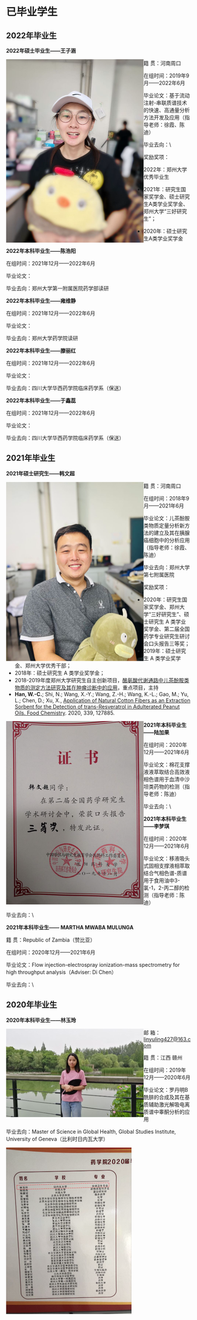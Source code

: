 # 已毕业学生

## 2022年毕业生

**2022年硕士毕业生——王子涵**

<img src="graduate/wangzihan.png" alt="wangzihan" style="zoom:50%;float:left" />

籍		贯：河南周口

在组时间：2019年9月——2022年6月

毕业论文：基于流动注射-串联质谱技术的快速、高通量分析方法开发及应用（指导老师：徐霞、陈迪）

毕业去向：\

奖励奖项：

- 2022年：郑州大学优秀毕业生
- 2021年：研究生国家奖学金、硕士研究生A类学业奖学金、郑州大学“三好研究生”；

- 2020年：硕士研究生A类学业奖学金



**2022年本科毕业生——陈浩阳**

在组时间：2021年12月——2022年6月

毕业论文：

毕业去向：郑州大学第一附属医院药学部读研



**2022年本科毕业生——雍维静**

在组时间：2021年12月——2022年6月

毕业论文：

毕业去向：郑州大学药学院读研



**2022年本科毕业生——滕丽红**

在组时间：2021年12月——2022年6月

毕业论文：

毕业去向：四川大学华西药学院临床药学系（保送）



**2022年本科毕业生——于鑫蕊**

在组时间：2021年12月——2022年6月

毕业论文：

毕业去向：四川大学华西药学院临床药学系（保送）



## 2021年毕业生

**2021年硕士研究生——韩文超**

<img src="graduate/hanwenchao.png" alt="hanwenchao" style="zoom:50%;float:left" />

籍		贯：河南周口

在组时间：2018年9月——2021年6月

毕业论文：儿茶酚胺类物质定量分析新方法的建立及其在胰腺癌细胞中的分析应用（指导老师：徐霞、陈迪）

毕业去向：郑州大学第七附属医院

奖励奖项：

- 2020年：研究生国家奖学金、郑州大学“三好研究生”、硕士研究生 A 类学业奖学金、第二届全国药学专业研究生研讨会口头报告三等奖；
- 2019年：硕士研究生 A 类学业奖学金、郑州大学优秀干部；
- 2018年：硕士研究生 A 类学业奖学金；
- 2018-2019年度郑州大学研究生自主创新项目，[酪氨酸代谢通路中儿茶酚胺类物质的测定方法研究及其在肿瘤诊断中的应用](http://gs.zzu.edu.cn/info/1071/9132.htm)，重点项目，主持
- **Han, W.-C.**; Shi, N.; Wang, X.-Y.; Wang, Z.-H.; Wang, K.-L.; Gao, M.; Yu, L.; Chen, D.; Xu, X., [Application of Natural Cotton Fibers as an Extraction Sorbent for the Detection of trans-Resveratrol in Adulterated Peanut Oils. Food Chemistry](https://www.sciencedirect.com/science/article/pii/S0308814620317477). 2020, 339, 127885.

<img src="graduate/hanwenchao3.png" alt="hanwenchao3" style="zoom:50%;float:left" />



**2021年本科毕业生——陆加果**

在组时间：2020年12月——2021年6月

毕业论文：棉花支撑液液萃取结合高效液相色谱用于血清中沙坦类药物的检测（指导老师：陈迪）

毕业去向：\



**2021年本科毕业生——李梦琪**

在组时间：2020年12月——2021年6月

毕业论文：移液吸头式固相支撑液相萃取结合气相色谱-质谱用于食用油中3-氯-1，2-丙二醇的检测（指导老师：陈迪）

毕业去向：\



**2021年本科毕业生—— MARTHA MWABA MULUNGA**

籍		贯：Republic of Zambia（赞比亚）

在组时间：2020年12月——2021年6月

毕业论文：Flow injection-electrospray ionization-mass spectrometry for high throughput analysis（Adviser: Di Chen）

毕业去向：\



## 2020年毕业生

**2020年本科毕业生——林玉玲**

<img src="graduate/linyulingphoto.png" alt="linyulingphoto" style="zoom:50%;float:left" />

邮		箱：linyuling427@163.com

籍		贯：江西 赣州

在组时间：2019年12月——2020年6月

毕业论文：罗丹明B酰肼的合成及其在基质辅助激光解吸电离质谱中睾酮分析的应用

毕业去向：Master of Science in Global Health, Global Studies Institute, University of Geneva（比利时日内瓦大学）

<img src="graduate/8323ec1f-2973-44dd-9e49-b8a8d24054ca.png" alt="8323ec1f-2973-44dd-9e49-b8a8d24054ca" style="zoom:50%;float:left" />





